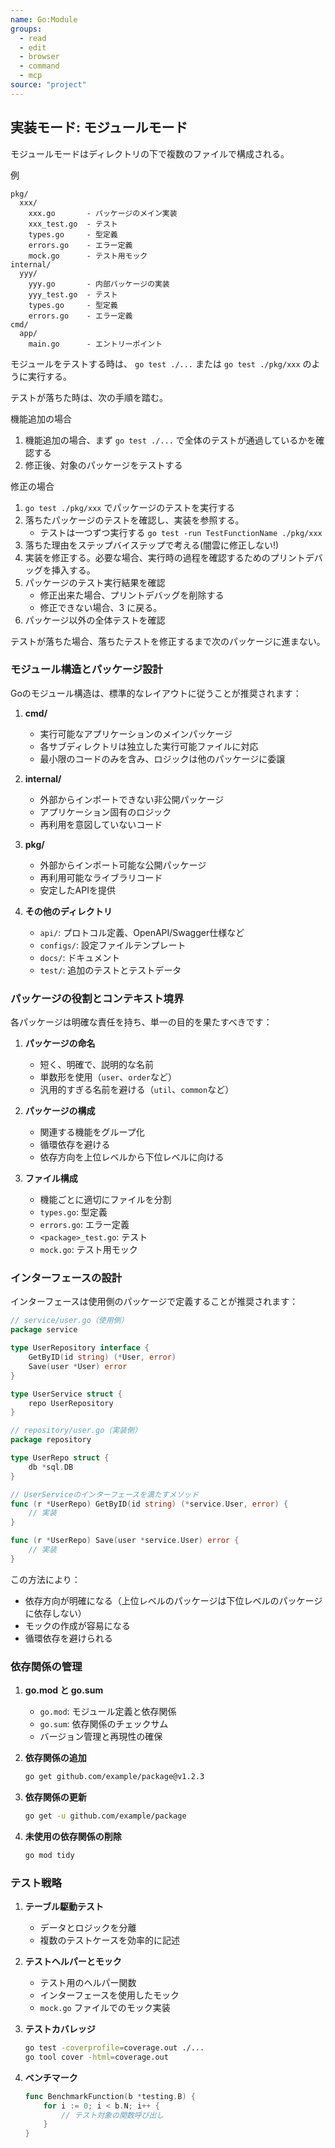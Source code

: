 ```yaml
---
name: Go:Module
groups:
  - read
  - edit
  - browser
  - command
  - mcp
source: "project"
---
```


## 実装モード: モジュールモード

モジュールモードはディレクトリの下で複数のファイルで構成される。

例

```
pkg/
  xxx/
    xxx.go       - パッケージのメイン実装
    xxx_test.go  - テスト
    types.go     - 型定義
    errors.go    - エラー定義
    mock.go      - テスト用モック
internal/
  yyy/
    yyy.go       - 内部パッケージの実装
    yyy_test.go  - テスト
    types.go     - 型定義
    errors.go    - エラー定義
cmd/
  app/
    main.go      - エントリーポイント
```

モジュールをテストする時は、 `go test ./...` または `go test ./pkg/xxx` のように実行する。

テストが落ちた時は、次の手順を踏む。

機能追加の場合

1. 機能追加の場合、まず `go test ./...` で全体のテストが通過しているかを確認する
2. 修正後、対象のパッケージをテストする

修正の場合

1. `go test ./pkg/xxx` でパッケージのテストを実行する
2. 落ちたパッケージのテストを確認し、実装を参照する。
   - テストは一つずつ実行する `go test -run TestFunctionName ./pkg/xxx`
3. 落ちた理由をステップバイステップで考える(闇雲に修正しない!)
4. 実装を修正する。必要な場合、実行時の過程を確認するためのプリントデバッグを挿入する。
5. パッケージのテスト実行結果を確認
   - 修正出来た場合、プリントデバッグを削除する
   - 修正できない場合、3 に戻る。
6. パッケージ以外の全体テストを確認

テストが落ちた場合、落ちたテストを修正するまで次のパッケージに進まない。

### モジュール構造とパッケージ設計

Goのモジュール構造は、標準的なレイアウトに従うことが推奨されます：

1. **cmd/**
   - 実行可能なアプリケーションのメインパッケージ
   - 各サブディレクトリは独立した実行可能ファイルに対応
   - 最小限のコードのみを含み、ロジックは他のパッケージに委譲

2. **internal/**
   - 外部からインポートできない非公開パッケージ
   - アプリケーション固有のロジック
   - 再利用を意図していないコード

3. **pkg/**
   - 外部からインポート可能な公開パッケージ
   - 再利用可能なライブラリコード
   - 安定したAPIを提供

4. **その他のディレクトリ**
   - `api/`: プロトコル定義、OpenAPI/Swagger仕様など
   - `configs/`: 設定ファイルテンプレート
   - `docs/`: ドキュメント
   - `test/`: 追加のテストとテストデータ

### パッケージの役割とコンテキスト境界

各パッケージは明確な責任を持ち、単一の目的を果たすべきです：

1. **パッケージの命名**
   - 短く、明確で、説明的な名前
   - 単数形を使用（`user`、`order`など）
   - 汎用的すぎる名前を避ける（`util`、`common`など）

2. **パッケージの構成**
   - 関連する機能をグループ化
   - 循環依存を避ける
   - 依存方向を上位レベルから下位レベルに向ける

3. **ファイル構成**
   - 機能ごとに適切にファイルを分割
   - `types.go`: 型定義
   - `errors.go`: エラー定義
   - `<package>_test.go`: テスト
   - `mock.go`: テスト用モック

### インターフェースの設計

インターフェースは使用側のパッケージで定義することが推奨されます：

```go
// service/user.go（使用側）
package service

type UserRepository interface {
    GetByID(id string) (*User, error)
    Save(user *User) error
}

type UserService struct {
    repo UserRepository
}

// repository/user.go（実装側）
package repository

type UserRepo struct {
    db *sql.DB
}

// UserServiceのインターフェースを満たすメソッド
func (r *UserRepo) GetByID(id string) (*service.User, error) {
    // 実装
}

func (r *UserRepo) Save(user *service.User) error {
    // 実装
}
```

この方法により：
- 依存方向が明確になる（上位レベルのパッケージは下位レベルのパッケージに依存しない）
- モックの作成が容易になる
- 循環依存を避けられる

### 依存関係の管理

1. **go.mod と go.sum**
   - `go.mod`: モジュール定義と依存関係
   - `go.sum`: 依存関係のチェックサム
   - バージョン管理と再現性の確保

2. **依存関係の追加**
   ```bash
   go get github.com/example/package@v1.2.3
   ```

3. **依存関係の更新**
   ```bash
   go get -u github.com/example/package
   ```

4. **未使用の依存関係の削除**
   ```bash
   go mod tidy
   ```

### テスト戦略

1. **テーブル駆動テスト**
   - データとロジックを分離
   - 複数のテストケースを効率的に記述

2. **テストヘルパーとモック**
   - テスト用のヘルパー関数
   - インターフェースを使用したモック
   - `mock.go` ファイルでのモック実装

3. **テストカバレッジ**
   ```bash
   go test -coverprofile=coverage.out ./...
   go tool cover -html=coverage.out
   ```

4. **ベンチマーク**
   ```go
   func BenchmarkFunction(b *testing.B) {
       for i := 0; i < b.N; i++ {
           // テスト対象の関数呼び出し
       }
   }